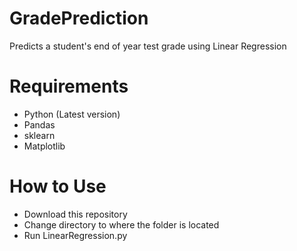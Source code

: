 # GradePrediction
Predicts a student's end of year test grade using Linear Regression

# Requirements
* Python (Latest version)
* Pandas
* sklearn
* Matplotlib 

# How to Use
* Download this repository
* Change directory to where the folder is located
* Run LinearRegression.py
